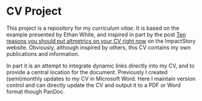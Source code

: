 CV Project
==

This project is a repository for my *curriculum vitae*.  It is based on the example presented by Ethan White, and inspired in part by the post [Ten reasons you should put altmetrics on your CV right now](http://blog.impactstory.org/altmetrics-on-a-cv/) on the ImpactStory website. Obviously, although inspired by others, this CV contains my own publications and information.

In part it is an attempt to integrate dynamic links directly into my CV, and to provide a central location for the document.  Previously I created (semi)monthly updates to my CV in Microsoft Word.  Here I maintain version control and can directly update the CV and output it to a PDF or Word format though PanDoc.